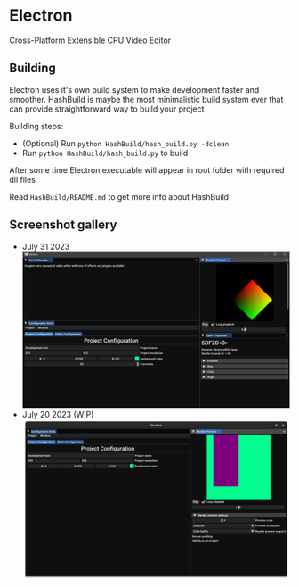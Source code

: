 # Electron
Cross-Platform Extensible CPU Video Editor

## Building
Electron uses it's own build system to make development faster and smoother.
HashBuild is maybe the most minimalistic build system ever that can provide straightforward way to build your project

Building steps:
* (Optional) Run `python HashBuild/hash_build.py -dclean`
* Run `python HashBuild/hash_build.py` to build

After some time Electron executable will appear in root folder with required dll files

Read `HashBuild/README.md` to get more info about HashBuild


## Screenshot gallery
* July 31 2023
![Screenshot 1](gallery/GalleryImage2.png "Added some basic layers, working on asset management")
* July 20 2023 (WIP)
![Screenshot 1](gallery/GalleryImage1.png "Very very WIP screenshot")

